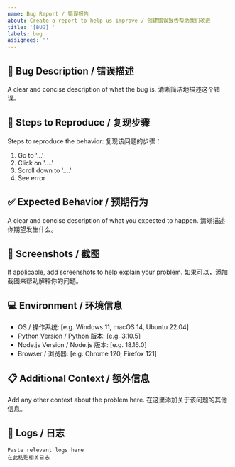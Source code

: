 ```yaml
---
name: Bug Report / 错误报告
about: Create a report to help us improve / 创建错误报告帮助我们改进
title: '[BUG] '
labels: bug
assignees: ''
---
```


## 🐛 Bug Description / 错误描述

A clear and concise description of what the bug is.
清晰简洁地描述这个错误。

## 🔄 Steps to Reproduce / 复现步骤

Steps to reproduce the behavior:
复现该问题的步骤：

1. Go to '...'
2. Click on '....'
3. Scroll down to '....'
4. See error

## ✅ Expected Behavior / 预期行为

A clear and concise description of what you expected to happen.
清晰描述你期望发生什么。

## 📸 Screenshots / 截图

If applicable, add screenshots to help explain your problem.
如果可以，添加截图来帮助解释你的问题。

## 💻 Environment / 环境信息

- OS / 操作系统: [e.g. Windows 11, macOS 14, Ubuntu 22.04]
- Python Version / Python 版本: [e.g. 3.10.5]
- Node.js Version / Node.js 版本: [e.g. 18.16.0]
- Browser / 浏览器: [e.g. Chrome 120, Firefox 121]

## 📋 Additional Context / 额外信息

Add any other context about the problem here.
在这里添加关于该问题的其他信息。

## 📝 Logs / 日志

```
Paste relevant logs here
在此粘贴相关日志
```

